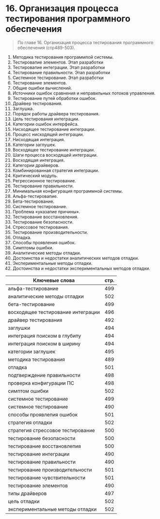# 16. Организация процесса тестирования программного обеспечения
> По главе 16. Организация процесса тестирования программного обеспечения (стр489-503).

1. Методика тестирования программпой системы.
2. Тестировапие элементов. Этап разработки
3. Тестировапие интеграции. Этап разработки
4. Тестирование правильности. Этап разработки
5. Системное тестирование. Этап разработки
6. Тестирование элементов.
7. Общие ошибки вычислений.
8. Источники ошибок сравнения и неправильных потоков управления.
9. Тестирование путей обработки ошибок.
10. Драйвер тестирования.
11. Заглушка.
12. Порядок работы драйвера тестирования.
13. Цель тестирования интеграции.
14. Категории ошибок интерфейса.
15. Нисходящее тестирование интеграции.
16. Процесс нисходящей интеграции.
17. Нисходящая интеграция.
18. Категории заглушек.
19. Восходящее тестирование интеграции.
20. Шаги процесса восходящей интеграции.
21. Восходящая интеграция.
22. Категории драйверов.
23. Комбинированная стратегия интеграции.
24. Критический модуль.
25. Регрессионное тестирование.
26. Тестирование правильности.
27. Минимальная конфигурация программной системы.
28. Альфа-тестировапие.
29. Бета-тестирование.
30. Системное тестирование.
31. Проблема «указапие причины».
32. Тестирование восстановления.
33. Тестирование безопасности.
34. Стрессовое тестирования.
35. Тестирование производительности.
36. Отладка.
37. Способы проявления ошибок.
38. Симптомы ошибки.
39. Аналитические методы отладки.
40. Достоинства и недостатки аналитических методов отладки.
41. Экспериментальные методы отладки.
42. Достоинства и недостатки экспериментальных методов отладки.

Ключевые слова | стр.
-----|-----
альфа-тестирование	|				499
аналитические методы отладки	|				502
бета-тестирование	|				499
восходящее тестирование интеграции	|				496
драйвер тестирования |				492
заглушки |				494
интеграция поиском	в глубипу |				494
интеграция поиском	в ширину |				494
категории	заглушек |				495
методика тестирования |					489
отладка | 					501
подтверждение правильности | 					498
проверка	конфигурации ПС |				498
симптом ошибки | 					502
системное тестирование | 					499
системное тестирование |					490
способы проявлепия ошибок |					501
стратегия	отладки |				502
стратегия	стрессовое тестирование |				500
тестирование 	безопасности |				500
тестирование 	восстановлепия |				500
тестирование 	интеграции |				490
тестирование 	правильности |			490
тестирование 	производительности |				501
тестирование 	чувствительности |				501
тестирование 	элементов | 				490
типы	драйверов |				497
цель отладки | 					502
экспериментальные методы отладки | 					502
